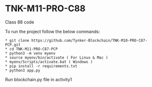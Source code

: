 # TNK-M11-PRO-C88

Class 88 code

To run the project follow the below commands:

```
* git clone https://github.com/Tynker-Blockchain/TNK-M10-PRO-C87-PCP.git
* cd TNK-M11-PRO-C87-PCP
* python3 -m venv myenv
* source myenv/bin/activate ( For Linux & Mac )
* myenv/Scripts/activate.bat ( Windows )
* pip install -r requirements.txt
* python3 app.py
```

Run blockchain.py file in activity1
